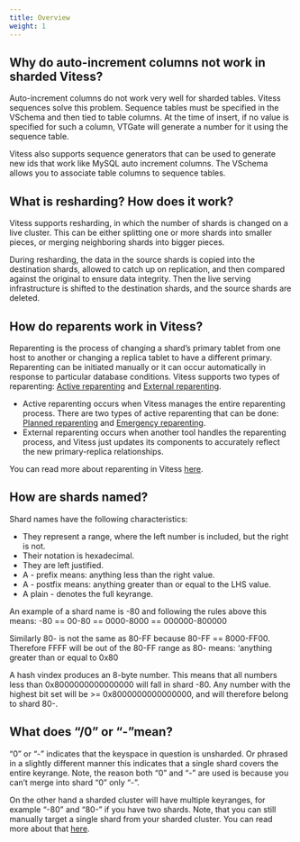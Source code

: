 ```yaml
---
title: Overview
weight: 1
---
```


## Why do auto-increment columns not work in sharded Vitess?

Auto-increment columns do not work very well for sharded tables. Vitess sequences solve this problem. Sequence tables must be specified in the VSchema and then tied to table columns. At the time of insert, if no value is specified for such a column, VTGate will generate a number for it using the sequence table.

Vitess also supports sequence generators that can be used to generate new ids that work like MySQL auto increment columns. The VSchema allows you to associate table columns to sequence tables.

## What is resharding? How does it work?

Vitess supports resharding, in which the number of shards is changed on a live cluster. This can be either splitting one or more shards into smaller pieces, or merging neighboring shards into bigger pieces.

During resharding, the data in the source shards is copied into the destination shards, allowed to catch up on replication, and then compared against the original to ensure data integrity. Then the live serving infrastructure is shifted to the destination shards, and the source shards are deleted.

## How do reparents work in Vitess?

Reparenting is the process of changing a shard’s primary tablet from one host to another or changing a replica tablet to have a different primary. Reparenting can be initiated manually or it can occur automatically in response to particular database conditions. Vitess supports two types of reparenting: [Active reparenting](https://vitess.io/docs/user-guides/configuration-advanced/reparenting/#active-reparenting) and [External reparenting](https://vitess.io/docs/user-guides/configuration-advanced/reparenting/#external-reparenting).
- Active reparenting occurs when Vitess manages the entire reparenting process. There are two types of active reparenting that can be done: [Planned reparenting](https://vitess.io/docs/user-guides/configuration-advanced/reparenting/#plannedreparentshard-planned-reparenting) and [Emergency reparenting](https://vitess.io/docs/user-guides/configuration-advanced/reparenting/#emergencyreparentshard-emergency-reparenting).
- External reparenting occurs when another tool handles the reparenting process, and Vitess just updates its components to accurately reflect the new primary-replica relationships.

You can read more about reparenting in Vitess [here](https://vitess.io/docs/user-guides/configuration-advanced/reparenting/).

## How are shards named?

Shard names have the following characteristics:

- They represent a range, where the left number is included, but the right is not.
- Their notation is hexadecimal.
- They are left justified.
- A - prefix means: anything less than the right value.
- A - postfix means: anything greater than or equal to the LHS value.
- A plain - denotes the full keyrange.

An example of a shard name is -80 and following the rules above this means:  -80 == 00-80 == 0000-8000 == 000000-800000

Similarly 80- is not the same as 80-FF because 80-FF == 8000-FF00. Therefore FFFF will be out of the 80-FF range as 80- means: ‘anything greater than or equal to 0x80

A hash vindex produces an 8-byte number. This means that all numbers less than 0x8000000000000000 will fall in shard -80. Any number with the highest bit set will be >= 0x8000000000000000, and will therefore belong to shard 80-.

## What does “/0” or “-”mean?

“0” or “-” indicates that the keyspace in question is unsharded. Or phrased in a slightly different manner this indicates that a single shard covers the entire keyrange. Note, the reason both “0” and “-” are used is because you can’t merge into shard “0” only “-”.

On the other hand a sharded cluster will have multiple keyranges, for example “-80” and “80-” if you have two shards. Note, that you can still manually target a single shard from your sharded cluster. You can read more about that [here](https://vitess.io/docs/faq/operating-vitess/queries/#can-i-address-a-specific-shard-if-i-want-to).
